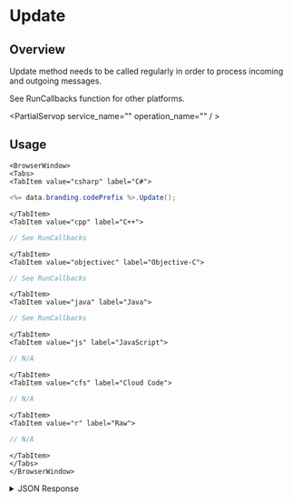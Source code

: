 # Update
## Overview
Update method needs to be called regularly in order to process incoming and outgoing messages.

See RunCallbacks function for other platforms.

<PartialServop service_name="" operation_name="" / >

## Usage

```mdx-code-block
<BrowserWindow>
<Tabs>
<TabItem value="csharp" label="C#">
```

```csharp
<%= data.branding.codePrefix %>.Update();
```

```mdx-code-block
</TabItem>
<TabItem value="cpp" label="C++">
```

```cpp
// See RunCallbacks
```

```mdx-code-block
</TabItem>
<TabItem value="objectivec" label="Objective-C">
```

```objectivec
// See RunCallbacks
```

```mdx-code-block
</TabItem>
<TabItem value="java" label="Java">
```

```java
// See RunCallbacks
```

```mdx-code-block
</TabItem>
<TabItem value="js" label="JavaScript">
```

```javascript
// N/A
```

```mdx-code-block
</TabItem>
<TabItem value="cfs" label="Cloud Code">
```

```javascript
// N/A
```

```mdx-code-block
</TabItem>
<TabItem value="r" label="Raw">
```

```javascript
// N/A
```

```mdx-code-block
</TabItem>
</Tabs>
</BrowserWindow>
```

<details>
<summary>JSON Response</summary>


</details>


